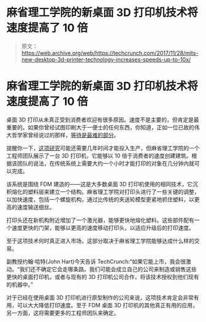 # 麻省理工学院的新桌面 3D 打印机技术将速度提高了 10 倍 

> 原文：<https://web.archive.org/web/https://techcrunch.com/2017/11/28/mits-new-desktop-3d-printer-technology-increases-speeds-up-to-10x/>

# 麻省理工学院的新桌面 3D 打印机技术将速度提高了 10 倍

桌面 3D 打印从未真正受到消费者欢迎有很多原因。速度不是主要的，但肯定是最重要的。如果你曾经试图印刷大于一便士的任何东西，你知道，正如一位已故的伟大哲学家曾经说过的那样，[等待是最难的部分](https://web.archive.org/web/20230216034859/https://www.youtube.com/watch?v=uMyCa35_mOg)。

提醒你一下，[这项研究](https://web.archive.org/web/20230216034859/http://www.sciencedirect.com/science/article/pii/S2214860416303220)可能还需要几年时间才能投入生产，但麻省理工学院的一个工程师团队展示了一台 3D 打印机，它能够以 10 倍于消费者的速度创建建筑。根据该团队的说法，在传统系统上需要大约一个小时才能打印的对象在几分钟内就可以完成。

该系统是围绕 FDM 建造的——这是大多数桌面 3D 打印机使用的相同技术，它沉积熔化的塑料层来建立一个结构。麻省理工学院对打印头进行了一些关键的调整，以加快速度，包括一个螺旋机构，通过比传统的夹送轮模型更紧地抓住塑料，以更高的速度输送细丝。

打印头还在新机构附近增加了一个激光器，能够更快地熔化塑料。这些部件配有一个速度更快的门架，能够以更高的速度移动打印头，以适应升级后的打印速度。

至于这项技术何时真正进入市场，这部分取决于麻省理工学院能够达成什么样的交易。

副教授约翰·哈特(John Hart)今天告诉 TechCrunch:“如果它能上市，我会很激动。“我们还不确定它会走哪条路。我们可能会成立自己的公司来制造或销售这些更快的桌面打印机，或者与现有的 3D 打印机公司合作，将该技术授权到他们现有的机器中。”

对于已经在使用桌面 3D 打印机进行原型制作的公司来说，这项技术肯定会非常有用，可以大大降低打印速度。至于 FDM 桌面 3D 打印机的其他真正有用的应用，另一方面，这将需要更多的工程师团队来确定。